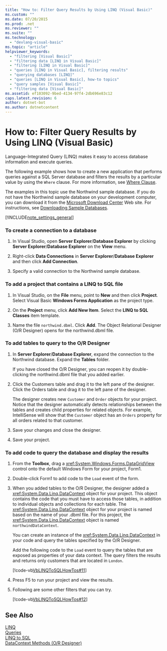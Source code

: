```yaml
---
title: "How to: Filter Query Results by Using LINQ (Visual Basic)"
ms.custom: ""
ms.date: 07/20/2015
ms.prod: .net
ms.reviewer: ""
ms.suite: ""
ms.technology: 
  - "devlang-visual-basic"
ms.topic: "article"
helpviewer_keywords: 
  - "filtering [Visual Basic]"
  - "filtering data [LINQ in Visual Basic]"
  - "filtering [LINQ in Visual Basic]"
  - "queries [LINQ in Visual Basic], filtering results"
  - "querying databases [LINQ]"
  - "queries [LINQ in Visual Basic], how-to topics"
  - "query samples [Visual Basic]"
  - "filtering data [Visual Basic]"
ms.assetid: ef103092-9bed-4134-97f4-2db696e83c12
caps.latest.revision: 6
author: dotnet-bot
ms.author: dotnetcontent
---
```

# How to: Filter Query Results by Using LINQ (Visual Basic)
Language-Integrated Query (LINQ) makes it easy to access database information and execute queries.  
  
 The following example shows how to create a new application that performs queries against a SQL Server database and filters the results by a particular value by using the `Where` clause. For more information, see [Where Clause](../../../../visual-basic/language-reference/queries/where-clause.md).  
  
 The examples in this topic use the Northwind sample database. If you do not have the Northwind sample database on your development computer, you can download it from the [Microsoft Download Center](http://go.microsoft.com/fwlink/?LinkID=98088) Web site. For instructions, see [Downloading Sample Databases](../../../../docs/framework/data/adonet/sql/linq/downloading-sample-databases.md).  
  
[!INCLUDE[note_settings_general](~/includes/note-settings-general-md.md)]  
  
### To create a connection to a database  
  
1.  In Visual Studio, open **Server Explorer**/**Database Explorer** by clicking **Server Explorer**/**Database Explorer** on the **View** menu.  
  
2.  Right-click **Data Connections** in **Server Explorer**/**Database Explorer** and then click **Add Connection**.  
  
3.  Specify a valid connection to the Northwind sample database.  
  
### To add a project that contains a LINQ to SQL file  
  
1.  In Visual Studio, on the **File** menu, point to **New** and then click **Project**. Select Visual Basic **Windows Forms Application** as the project type.  
  
2.  On the **Project** menu, click **Add New Item**. Select the **LINQ to SQL Classes** item template.  
  
3.  Name the file `northwind.dbml`. Click **Add**. The Object Relational Designer (O/R Designer) opens for the northwind.dbml file.  
  
### To add tables to query to the O/R Designer  
  
1.  In **Server Explorer**/**Database Explorer**, expand the connection to the Northwind database. Expand the **Tables** folder.  
  
     If you have closed the O/R Designer, you can reopen it by double-clicking the northwind.dbml file that you added earlier.  
  
2.  Click the Customers table and drag it to the left pane of the designer. Click the Orders table and drag it to the left pane of the designer.  
  
     The designer creates new `Customer` and `Order` objects for your project. Notice that the designer automatically detects relationships between the tables and creates child properties for related objects. For example, IntelliSense will show that the `Customer` object has an `Orders` property for all orders related to that customer.  
  
3.  Save your changes and close the designer.  
  
4.  Save your project.  
  
### To add code to query the database and display the results  
  
1.  From the **Toolbox**, drag a <xref:System.Windows.Forms.DataGridView> control onto the default Windows Form for your project, Form1.  
  
2.  Double-click Form1 to add code to the `Load` event of the form.  
  
3.  When you added tables to the O/R Designer, the designer added a <xref:System.Data.Linq.DataContext> object for your project. This object contains the code that you must have to access those tables, in addition to individual objects and collections for each table. The <xref:System.Data.Linq.DataContext> object for your project is named based on the name of your .dbml file. For this project, the <xref:System.Data.Linq.DataContext> object is named `northwindDataContext`.  
  
     You can create an instance of the <xref:System.Data.Linq.DataContext> in your code and query the tables specified by the O/R Designer.  
  
     Add the following code to the `Load` event to query the tables that are exposed as properties of your data context. The query filters the results and returns only customers that are located in `London`.  
  
     [!code-vb[VbLINQToSQLHowTos#11](../../../../visual-basic/programming-guide/language-features/linq/codesnippet/VisualBasic/how-to-filter-query-results-by-using-linq_1.vb)]  
  
4.  Press F5 to run your project and view the results.  
  
5.  Following are some other filters that you can try.  
  
     [!code-vb[VbLINQToSQLHowTos#12](../../../../visual-basic/programming-guide/language-features/linq/codesnippet/VisualBasic/how-to-filter-query-results-by-using-linq_2.vb)]  
  
## See Also  
 [LINQ](../../../../visual-basic/programming-guide/language-features/linq/index.md)  
 [Queries](../../../../visual-basic/language-reference/queries/queries.md)  
 [LINQ to SQL](../../../../docs/framework/data/adonet/sql/linq/index.md)  
 [DataContext Methods (O/R Designer)](/visualstudio/data-tools/datacontext-methods-o-r-designer)
